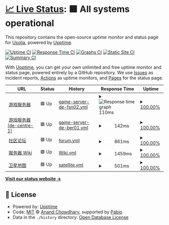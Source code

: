 # [📈 Live Status](https://status.usolia.net): <!--live status--> **🟩 All systems operational**

This repository contains the open-source uptime monitor and status page for [Usolia](https://usolia.net), powered by [Upptime](https://github.com/upptime/upptime).

[![Uptime CI](https://github.com/UsoliaDev/status/workflows/Uptime%20CI/badge.svg)](https://github.com/UsoliaDev/status/actions?query=workflow%3A%22Uptime+CI%22)
[![Response Time CI](https://github.com/UsoliaDev/status/workflows/Response%20Time%20CI/badge.svg)](https://github.com/UsoliaDev/status/actions?query=workflow%3A%22Response+Time+CI%22)
[![Graphs CI](https://github.com/UsoliaDev/status/workflows/Graphs%20CI/badge.svg)](https://github.com/UsoliaDev/status/actions?query=workflow%3A%22Graphs+CI%22)
[![Static Site CI](https://github.com/UsoliaDev/status/workflows/Static%20Site%20CI/badge.svg)](https://github.com/UsoliaDev/status/actions?query=workflow%3A%22Static+Site+CI%22)
[![Summary CI](https://github.com/UsoliaDev/status/workflows/Summary%20CI/badge.svg)](https://github.com/UsoliaDev/status/actions?query=workflow%3A%22Summary+CI%22)

With [Upptime](https://upptime.js.org), you can get your own unlimited and free uptime monitor and status page, powered entirely by a GitHub repository. We use [Issues](https://github.com/UsoliaDev/status/issues) as incident reports, [Actions](https://github.com/UsoliaDev/status/actions) as uptime monitors, and [Pages](https://status.usolia.net) for the status page.

<!--start: status pages-->
<!-- This summary is generated by Upptime (https://github.com/upptime/upptime) -->
<!-- Do not edit this manually, your changes will be overwritten -->
<!-- prettier-ignore -->
| URL | Status | History | Response Time | Uptime |
| --- | ------ | ------- | ------------- | ------ |
| <img alt="" src="https://icons.duckduckgo.com/ip3/null.ico" height="13"> [游戏服务器](mc.usolia.net) | 🟩 Up | [game-server-de-fsn02.yml](https://github.com/UsoliaDev/status/commits/HEAD/history/game-server-de-fsn02.yml) | <details><summary><img alt="Response time graph" src="./graphs/game-server-de-fsn02/response-time-week.png" height="20"> 110ms</summary><br><a href="https://status.usolia.net/history/game-server-de-fsn02"><img alt="Response time 117" src="https://img.shields.io/endpoint?url=https%3A%2F%2Fraw.githubusercontent.com%2FUsoliaDev%2Fstatus%2FHEAD%2Fapi%2Fgame-server-de-fsn02%2Fresponse-time.json"></a><br><a href="https://status.usolia.net/history/game-server-de-fsn02"><img alt="24-hour response time 158" src="https://img.shields.io/endpoint?url=https%3A%2F%2Fraw.githubusercontent.com%2FUsoliaDev%2Fstatus%2FHEAD%2Fapi%2Fgame-server-de-fsn02%2Fresponse-time-day.json"></a><br><a href="https://status.usolia.net/history/game-server-de-fsn02"><img alt="7-day response time 110" src="https://img.shields.io/endpoint?url=https%3A%2F%2Fraw.githubusercontent.com%2FUsoliaDev%2Fstatus%2FHEAD%2Fapi%2Fgame-server-de-fsn02%2Fresponse-time-week.json"></a><br><a href="https://status.usolia.net/history/game-server-de-fsn02"><img alt="30-day response time 115" src="https://img.shields.io/endpoint?url=https%3A%2F%2Fraw.githubusercontent.com%2FUsoliaDev%2Fstatus%2FHEAD%2Fapi%2Fgame-server-de-fsn02%2Fresponse-time-month.json"></a><br><a href="https://status.usolia.net/history/game-server-de-fsn02"><img alt="1-year response time 117" src="https://img.shields.io/endpoint?url=https%3A%2F%2Fraw.githubusercontent.com%2FUsoliaDev%2Fstatus%2FHEAD%2Fapi%2Fgame-server-de-fsn02%2Fresponse-time-year.json"></a></details> | <details><summary><a href="https://status.usolia.net/history/game-server-de-fsn02">100.00%</a></summary><a href="https://status.usolia.net/history/game-server-de-fsn02"><img alt="All-time uptime 99.89%" src="https://img.shields.io/endpoint?url=https%3A%2F%2Fraw.githubusercontent.com%2FUsoliaDev%2Fstatus%2FHEAD%2Fapi%2Fgame-server-de-fsn02%2Fuptime.json"></a><br><a href="https://status.usolia.net/history/game-server-de-fsn02"><img alt="24-hour uptime 100.00%" src="https://img.shields.io/endpoint?url=https%3A%2F%2Fraw.githubusercontent.com%2FUsoliaDev%2Fstatus%2FHEAD%2Fapi%2Fgame-server-de-fsn02%2Fuptime-day.json"></a><br><a href="https://status.usolia.net/history/game-server-de-fsn02"><img alt="7-day uptime 100.00%" src="https://img.shields.io/endpoint?url=https%3A%2F%2Fraw.githubusercontent.com%2FUsoliaDev%2Fstatus%2FHEAD%2Fapi%2Fgame-server-de-fsn02%2Fuptime-week.json"></a><br><a href="https://status.usolia.net/history/game-server-de-fsn02"><img alt="30-day uptime 100.00%" src="https://img.shields.io/endpoint?url=https%3A%2F%2Fraw.githubusercontent.com%2FUsoliaDev%2Fstatus%2FHEAD%2Fapi%2Fgame-server-de-fsn02%2Fuptime-month.json"></a><br><a href="https://status.usolia.net/history/game-server-de-fsn02"><img alt="1-year uptime 99.89%" src="https://img.shields.io/endpoint?url=https%3A%2F%2Fraw.githubusercontent.com%2FUsoliaDev%2Fstatus%2FHEAD%2Fapi%2Fgame-server-de-fsn02%2Fuptime-year.json"></a></details>
| <img alt="" src="https://icons.duckduckgo.com/ip3/null.ico" height="13"> [游戏服务器 [de-centre-1]](acc-de-ber01.infra.usolia.net) | 🟩 Up | [game-server-de-ber01.yml](https://github.com/UsoliaDev/status/commits/HEAD/history/game-server-de-ber01.yml) | <details><summary><img alt="Response time graph" src="./graphs/game-server-de-ber01/response-time-week.png" height="20"> 142ms</summary><br><a href="https://status.usolia.net/history/game-server-de-ber01"><img alt="Response time 120" src="https://img.shields.io/endpoint?url=https%3A%2F%2Fraw.githubusercontent.com%2FUsoliaDev%2Fstatus%2FHEAD%2Fapi%2Fgame-server-de-ber01%2Fresponse-time.json"></a><br><a href="https://status.usolia.net/history/game-server-de-ber01"><img alt="24-hour response time 161" src="https://img.shields.io/endpoint?url=https%3A%2F%2Fraw.githubusercontent.com%2FUsoliaDev%2Fstatus%2FHEAD%2Fapi%2Fgame-server-de-ber01%2Fresponse-time-day.json"></a><br><a href="https://status.usolia.net/history/game-server-de-ber01"><img alt="7-day response time 142" src="https://img.shields.io/endpoint?url=https%3A%2F%2Fraw.githubusercontent.com%2FUsoliaDev%2Fstatus%2FHEAD%2Fapi%2Fgame-server-de-ber01%2Fresponse-time-week.json"></a><br><a href="https://status.usolia.net/history/game-server-de-ber01"><img alt="30-day response time 125" src="https://img.shields.io/endpoint?url=https%3A%2F%2Fraw.githubusercontent.com%2FUsoliaDev%2Fstatus%2FHEAD%2Fapi%2Fgame-server-de-ber01%2Fresponse-time-month.json"></a><br><a href="https://status.usolia.net/history/game-server-de-ber01"><img alt="1-year response time 120" src="https://img.shields.io/endpoint?url=https%3A%2F%2Fraw.githubusercontent.com%2FUsoliaDev%2Fstatus%2FHEAD%2Fapi%2Fgame-server-de-ber01%2Fresponse-time-year.json"></a></details> | <details><summary><a href="https://status.usolia.net/history/game-server-de-ber01">100.00%</a></summary><a href="https://status.usolia.net/history/game-server-de-ber01"><img alt="All-time uptime 99.52%" src="https://img.shields.io/endpoint?url=https%3A%2F%2Fraw.githubusercontent.com%2FUsoliaDev%2Fstatus%2FHEAD%2Fapi%2Fgame-server-de-ber01%2Fuptime.json"></a><br><a href="https://status.usolia.net/history/game-server-de-ber01"><img alt="24-hour uptime 100.00%" src="https://img.shields.io/endpoint?url=https%3A%2F%2Fraw.githubusercontent.com%2FUsoliaDev%2Fstatus%2FHEAD%2Fapi%2Fgame-server-de-ber01%2Fuptime-day.json"></a><br><a href="https://status.usolia.net/history/game-server-de-ber01"><img alt="7-day uptime 100.00%" src="https://img.shields.io/endpoint?url=https%3A%2F%2Fraw.githubusercontent.com%2FUsoliaDev%2Fstatus%2FHEAD%2Fapi%2Fgame-server-de-ber01%2Fuptime-week.json"></a><br><a href="https://status.usolia.net/history/game-server-de-ber01"><img alt="30-day uptime 98.64%" src="https://img.shields.io/endpoint?url=https%3A%2F%2Fraw.githubusercontent.com%2FUsoliaDev%2Fstatus%2FHEAD%2Fapi%2Fgame-server-de-ber01%2Fuptime-month.json"></a><br><a href="https://status.usolia.net/history/game-server-de-ber01"><img alt="1-year uptime 99.52%" src="https://img.shields.io/endpoint?url=https%3A%2F%2Fraw.githubusercontent.com%2FUsoliaDev%2Fstatus%2FHEAD%2Fapi%2Fgame-server-de-ber01%2Fuptime-year.json"></a></details>
| <img alt="" src="https://icons.duckduckgo.com/ip3/usolia.net.ico" height="13"> [社区论坛](https://usolia.net) | 🟩 Up | [forum.yml](https://github.com/UsoliaDev/status/commits/HEAD/history/forum.yml) | <details><summary><img alt="Response time graph" src="./graphs/forum/response-time-week.png" height="20"> 861ms</summary><br><a href="https://status.usolia.net/history/forum"><img alt="Response time 844" src="https://img.shields.io/endpoint?url=https%3A%2F%2Fraw.githubusercontent.com%2FUsoliaDev%2Fstatus%2FHEAD%2Fapi%2Fforum%2Fresponse-time.json"></a><br><a href="https://status.usolia.net/history/forum"><img alt="24-hour response time 1168" src="https://img.shields.io/endpoint?url=https%3A%2F%2Fraw.githubusercontent.com%2FUsoliaDev%2Fstatus%2FHEAD%2Fapi%2Fforum%2Fresponse-time-day.json"></a><br><a href="https://status.usolia.net/history/forum"><img alt="7-day response time 861" src="https://img.shields.io/endpoint?url=https%3A%2F%2Fraw.githubusercontent.com%2FUsoliaDev%2Fstatus%2FHEAD%2Fapi%2Fforum%2Fresponse-time-week.json"></a><br><a href="https://status.usolia.net/history/forum"><img alt="30-day response time 823" src="https://img.shields.io/endpoint?url=https%3A%2F%2Fraw.githubusercontent.com%2FUsoliaDev%2Fstatus%2FHEAD%2Fapi%2Fforum%2Fresponse-time-month.json"></a><br><a href="https://status.usolia.net/history/forum"><img alt="1-year response time 844" src="https://img.shields.io/endpoint?url=https%3A%2F%2Fraw.githubusercontent.com%2FUsoliaDev%2Fstatus%2FHEAD%2Fapi%2Fforum%2Fresponse-time-year.json"></a></details> | <details><summary><a href="https://status.usolia.net/history/forum">100.00%</a></summary><a href="https://status.usolia.net/history/forum"><img alt="All-time uptime 97.35%" src="https://img.shields.io/endpoint?url=https%3A%2F%2Fraw.githubusercontent.com%2FUsoliaDev%2Fstatus%2FHEAD%2Fapi%2Fforum%2Fuptime.json"></a><br><a href="https://status.usolia.net/history/forum"><img alt="24-hour uptime 100.00%" src="https://img.shields.io/endpoint?url=https%3A%2F%2Fraw.githubusercontent.com%2FUsoliaDev%2Fstatus%2FHEAD%2Fapi%2Fforum%2Fuptime-day.json"></a><br><a href="https://status.usolia.net/history/forum"><img alt="7-day uptime 100.00%" src="https://img.shields.io/endpoint?url=https%3A%2F%2Fraw.githubusercontent.com%2FUsoliaDev%2Fstatus%2FHEAD%2Fapi%2Fforum%2Fuptime-week.json"></a><br><a href="https://status.usolia.net/history/forum"><img alt="30-day uptime 92.45%" src="https://img.shields.io/endpoint?url=https%3A%2F%2Fraw.githubusercontent.com%2FUsoliaDev%2Fstatus%2FHEAD%2Fapi%2Fforum%2Fuptime-month.json"></a><br><a href="https://status.usolia.net/history/forum"><img alt="1-year uptime 97.35%" src="https://img.shields.io/endpoint?url=https%3A%2F%2Fraw.githubusercontent.com%2FUsoliaDev%2Fstatus%2FHEAD%2Fapi%2Fforum%2Fuptime-year.json"></a></details>
| <img alt="" src="https://icons.duckduckgo.com/ip3/wiki.usolia.net.ico" height="13"> [服务器 Wiki](https://wiki.usolia.net) | 🟩 Up | [Wiki.yml](https://github.com/UsoliaDev/status/commits/HEAD/history/Wiki.yml) | <details><summary><img alt="Response time graph" src="./graphs/Wiki/response-time-week.png" height="20"> 1459ms</summary><br><a href="https://status.usolia.net/history/Wiki"><img alt="Response time 1452" src="https://img.shields.io/endpoint?url=https%3A%2F%2Fraw.githubusercontent.com%2FUsoliaDev%2Fstatus%2FHEAD%2Fapi%2FWiki%2Fresponse-time.json"></a><br><a href="https://status.usolia.net/history/Wiki"><img alt="24-hour response time 2073" src="https://img.shields.io/endpoint?url=https%3A%2F%2Fraw.githubusercontent.com%2FUsoliaDev%2Fstatus%2FHEAD%2Fapi%2FWiki%2Fresponse-time-day.json"></a><br><a href="https://status.usolia.net/history/Wiki"><img alt="7-day response time 1459" src="https://img.shields.io/endpoint?url=https%3A%2F%2Fraw.githubusercontent.com%2FUsoliaDev%2Fstatus%2FHEAD%2Fapi%2FWiki%2Fresponse-time-week.json"></a><br><a href="https://status.usolia.net/history/Wiki"><img alt="30-day response time 1236" src="https://img.shields.io/endpoint?url=https%3A%2F%2Fraw.githubusercontent.com%2FUsoliaDev%2Fstatus%2FHEAD%2Fapi%2FWiki%2Fresponse-time-month.json"></a><br><a href="https://status.usolia.net/history/Wiki"><img alt="1-year response time 1452" src="https://img.shields.io/endpoint?url=https%3A%2F%2Fraw.githubusercontent.com%2FUsoliaDev%2Fstatus%2FHEAD%2Fapi%2FWiki%2Fresponse-time-year.json"></a></details> | <details><summary><a href="https://status.usolia.net/history/Wiki">100.00%</a></summary><a href="https://status.usolia.net/history/Wiki"><img alt="All-time uptime 96.72%" src="https://img.shields.io/endpoint?url=https%3A%2F%2Fraw.githubusercontent.com%2FUsoliaDev%2Fstatus%2FHEAD%2Fapi%2FWiki%2Fuptime.json"></a><br><a href="https://status.usolia.net/history/Wiki"><img alt="24-hour uptime 100.00%" src="https://img.shields.io/endpoint?url=https%3A%2F%2Fraw.githubusercontent.com%2FUsoliaDev%2Fstatus%2FHEAD%2Fapi%2FWiki%2Fuptime-day.json"></a><br><a href="https://status.usolia.net/history/Wiki"><img alt="7-day uptime 100.00%" src="https://img.shields.io/endpoint?url=https%3A%2F%2Fraw.githubusercontent.com%2FUsoliaDev%2Fstatus%2FHEAD%2Fapi%2FWiki%2Fuptime-week.json"></a><br><a href="https://status.usolia.net/history/Wiki"><img alt="30-day uptime 90.67%" src="https://img.shields.io/endpoint?url=https%3A%2F%2Fraw.githubusercontent.com%2FUsoliaDev%2Fstatus%2FHEAD%2Fapi%2FWiki%2Fuptime-month.json"></a><br><a href="https://status.usolia.net/history/Wiki"><img alt="1-year uptime 96.72%" src="https://img.shields.io/endpoint?url=https%3A%2F%2Fraw.githubusercontent.com%2FUsoliaDev%2Fstatus%2FHEAD%2Fapi%2FWiki%2Fuptime-year.json"></a></details>
| <img alt="" src="https://icons.duckduckgo.com/ip3/satellite.usolia.net.ico" height="13"> [卫星地图](https://satellite.usolia.net) | 🟩 Up | [satellite.yml](https://github.com/UsoliaDev/status/commits/HEAD/history/satellite.yml) | <details><summary><img alt="Response time graph" src="./graphs/satellite/response-time-week.png" height="20"> 501ms</summary><br><a href="https://status.usolia.net/history/satellite"><img alt="Response time 514" src="https://img.shields.io/endpoint?url=https%3A%2F%2Fraw.githubusercontent.com%2FUsoliaDev%2Fstatus%2FHEAD%2Fapi%2Fsatellite%2Fresponse-time.json"></a><br><a href="https://status.usolia.net/history/satellite"><img alt="24-hour response time 699" src="https://img.shields.io/endpoint?url=https%3A%2F%2Fraw.githubusercontent.com%2FUsoliaDev%2Fstatus%2FHEAD%2Fapi%2Fsatellite%2Fresponse-time-day.json"></a><br><a href="https://status.usolia.net/history/satellite"><img alt="7-day response time 501" src="https://img.shields.io/endpoint?url=https%3A%2F%2Fraw.githubusercontent.com%2FUsoliaDev%2Fstatus%2FHEAD%2Fapi%2Fsatellite%2Fresponse-time-week.json"></a><br><a href="https://status.usolia.net/history/satellite"><img alt="30-day response time 520" src="https://img.shields.io/endpoint?url=https%3A%2F%2Fraw.githubusercontent.com%2FUsoliaDev%2Fstatus%2FHEAD%2Fapi%2Fsatellite%2Fresponse-time-month.json"></a><br><a href="https://status.usolia.net/history/satellite"><img alt="1-year response time 514" src="https://img.shields.io/endpoint?url=https%3A%2F%2Fraw.githubusercontent.com%2FUsoliaDev%2Fstatus%2FHEAD%2Fapi%2Fsatellite%2Fresponse-time-year.json"></a></details> | <details><summary><a href="https://status.usolia.net/history/satellite">100.00%</a></summary><a href="https://status.usolia.net/history/satellite"><img alt="All-time uptime 100.00%" src="https://img.shields.io/endpoint?url=https%3A%2F%2Fraw.githubusercontent.com%2FUsoliaDev%2Fstatus%2FHEAD%2Fapi%2Fsatellite%2Fuptime.json"></a><br><a href="https://status.usolia.net/history/satellite"><img alt="24-hour uptime 100.00%" src="https://img.shields.io/endpoint?url=https%3A%2F%2Fraw.githubusercontent.com%2FUsoliaDev%2Fstatus%2FHEAD%2Fapi%2Fsatellite%2Fuptime-day.json"></a><br><a href="https://status.usolia.net/history/satellite"><img alt="7-day uptime 100.00%" src="https://img.shields.io/endpoint?url=https%3A%2F%2Fraw.githubusercontent.com%2FUsoliaDev%2Fstatus%2FHEAD%2Fapi%2Fsatellite%2Fuptime-week.json"></a><br><a href="https://status.usolia.net/history/satellite"><img alt="30-day uptime 100.00%" src="https://img.shields.io/endpoint?url=https%3A%2F%2Fraw.githubusercontent.com%2FUsoliaDev%2Fstatus%2FHEAD%2Fapi%2Fsatellite%2Fuptime-month.json"></a><br><a href="https://status.usolia.net/history/satellite"><img alt="1-year uptime 100.00%" src="https://img.shields.io/endpoint?url=https%3A%2F%2Fraw.githubusercontent.com%2FUsoliaDev%2Fstatus%2FHEAD%2Fapi%2Fsatellite%2Fuptime-year.json"></a></details>

<!--end: status pages-->

[**Visit our status website →**](https://status.usolia.net)

## 📄 License

- Powered by: [Upptime](https://github.com/upptime/upptime)
- Code: [MIT](./LICENSE) © [Anand Chowdhary](https://anandchowdhary.com), supported by [Pabio](https://pabio.com)
- Data in the `./history` directory: [Open Database License](https://opendatacommons.org/licenses/odbl/1-0/)
